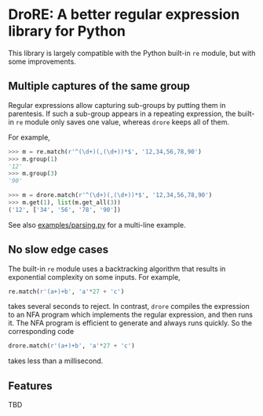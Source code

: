 # DroRE: A better regular expression library for Python

This library is largely compatible with the Python built-in `re` module,
but with some improvements.

## Multiple captures of the same group

Regular expressions allow capturing sub-groups by putting them in parentesis.
If such a sub-group appears in a repeating expression, the built-in `re`
module only saves one value, whereas `drore` keeps all of them.

For example,
```python
>>> m = re.match(r'^(\d+)(,(\d+))*$', '12,34,56,78,90')
>>> m.group(1)
'12'
>>> m.group(3)
'90'

>>> m = drore.match(r'^(\d+)(,(\d+))*$', '12,34,56,78,90')
>>> m.get(1), list(m.get_all(3))
('12', ['34', '56', '78', '90'])
```

See also [examples/parsing.py](examples/parsing.py) for a multi-line example.

## No slow edge cases

The built-in `re` module uses a backtracking algorithm that results in
exponential complexity on some inputs. For example,

```python
re.match(r'(a+)+b', 'a'*27 + 'c')
```

takes several seconds to reject. In contrast, `drore` compiles the expression
to an NFA program which implements the regular expression, and then runs it.
The NFA program is efficient to generate and always runs quickly. So the
corresponding code

```python
drore.match(r'(a+)+b', 'a'*27 + 'c')
```

takes less than a millisecond.

## Features

TBD
